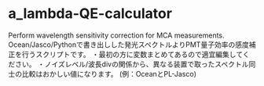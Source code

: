 # a_lambda-QE-calculator
Perform wavelength sensitivity correction for MCA measurements.
Ocean/Jasco/Pythonで書き出しした発光スペクトルよりPMT量子効率の感度補正を行うスクリプトです。
・最初の方に変数まとめてあるので適宜編集してください。
・ノイズレベル/波長divの関係から、異なる装置で取ったスペクトル同士の比較はおかしい値になります。 (例：OceanとPL-Jasco)
